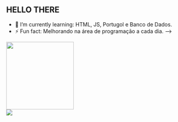 ## HELLO THERE

- 🌱 I’m currently learning: HTML, JS, Portugol e Banco de Dados.
- ⚡ Fun fact: Melhorando na área de programação a cada dia.
-->

<div>
  <a href="https://github.com/Hirolool">
  <img height="180em" src="https://github-readme-stats.vercel.app/api?username=Hirolool&show_icons=true&theme=dark&include_all_commits=true&count_private=true"/>

<div> 
  <a href = "Arthur dos Anjos"><img src="https://img.shields.io/badge/-Gmail-%23333?style=for-the-badge&logo=gmail&logoColor=blue" target="_blank"></a>
